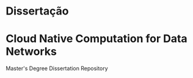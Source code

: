 # Dissertação
# Cloud Native Computation for Data Networks

Master's Degree Dissertation Repository
